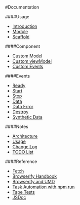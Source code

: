 #Documentation

####Usage

* [Introduction](https://github.com/MajorLeagueBaseball/g5-component/blob/master/docs/usage-intro.md)
* [Module](https://github.com/MajorLeagueBaseball/g5-component/blob/master/docs/usage-module.md)
* [Scaffold](https://github.com/MajorLeagueBaseball/g5-component/blob/master/docs/usage-scaffold.md)

####Component

* [Custom Model](https://github.com/MajorLeagueBaseball/g5-component/blob/master/docs/custom-model.md)
* [Custom viewModel](https://github.com/MajorLeagueBaseball/g5-component/blob/master/docs/custom-viewModel.md)
* [Custom Events](https://github.com/MajorLeagueBaseball/g5-component/blob/master/docs/custom-events.md)

####Events

* [Ready](https://github.com/MajorLeagueBaseball/g5-component/blob/master/docs/events-ready.md)
* [Start](https://github.com/MajorLeagueBaseball/g5-component/blob/master/docs/events-start.md)
* [Stop](https://github.com/MajorLeagueBaseball/g5-component/blob/master/docs/events-stop.md)
* [Data](https://github.com/MajorLeagueBaseball/g5-component/blob/master/docs/events-data.md)
* [Data Error](https://github.com/MajorLeagueBaseball/g5-component/blob/master/docs/events-data-error.md)
* [Destroy](https://github.com/MajorLeagueBaseball/g5-component/blob/master/docs/events-destroy.md)
* [Synthetic Data](https://github.com/MajorLeagueBaseball/g5-component/blob/master/docs/events-synthetic-data.md)

####Notes

* [Architecture](https://github.com/MajorLeagueBaseball/g5-component/blob/master/docs/core-architecture.md)
* [Usage](https://github.com/MajorLeagueBaseball/g5-component/blob/master/docs/usage-notes.md)
* [Change Log](https://github.com/MajorLeagueBaseball/g5-component/blob/master/docs/core-change-log.md)
* [TODO List](https://github.com/MajorLeagueBaseball/g5-component/blob/master/docs/core-todo-list.md)

####Reference

* [Fetch](https://fetch.spec.whatwg.org/)
* [Browserify Handbook](https://github.com/substack/browserify-handbook)
* [Browserify and UMD](http://dontkry.com/posts/code/browserify-and-the-universal-module-definition.html)
* [Task Automation with npm run](http://substack.net/task_automation_with_npm_run)
* [Tape Tests](https://github.com/substack/tape)
* [JSDoc](http://usejsdoc.org/)
